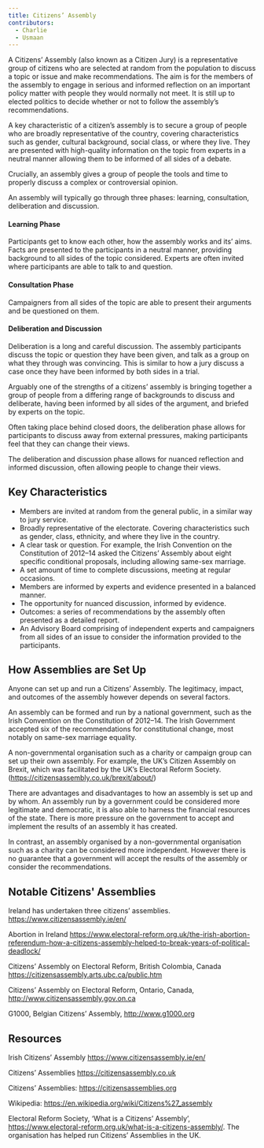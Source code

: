 ```yaml
---
title: Citizens’ Assembly
contributors:
  - Charlie
  - Usmaan
---
```


A Citizens’ Assembly (also known as a Citizen Jury) is a representative
group of citizens who are selected at random from the population to
discuss a topic or issue and make recommendations. The aim is for the
members of the assembly to engage in serious and informed reflection on
an important policy matter with people they would normally not meet. It
is still up to elected politics to decide whether or not to follow the
assembly’s recommendations.

A key characteristic of a citizen’s assembly is to secure a group of
people who are broadly representative of the country, covering
characteristics such as gender, cultural background, social class, or
where they live. They are presented with high-quality information on the
topic from experts in a neutral manner allowing them to be informed of
all sides of a debate.

Crucially, an assembly gives a group of people the tools and time to
properly discuss a complex or controversial opinion.

An assembly will typically go through three phases: learning,
consultation, deliberation and discussion.

#### Learning Phase

Participants get to know each other, how the assembly works and its’
aims. Facts are presented to the participants in a neutral manner,
providing background to all sides of the topic considered. Experts are
often invited where participants are able to talk to and question.

#### Consultation Phase

Campaigners from all sides of the topic are able to present their
arguments and be questioned on them.

#### Deliberation and Discussion

Deliberation is a long and careful discussion. The assembly participants
discuss the topic or question they have been given, and talk as a group
on what they through was convincing. This is similar to how a jury
discuss a case once they have been informed by both sides in a trial.

Arguably one of the strengths of a citizens’ assembly is bringing
together a group of people from a differing range of backgrounds to
discuss and deliberate, having been informed by all sides of the
argument, and briefed by experts on the topic.

Often taking place behind closed doors, the deliberation phase allows
for participants to discuss away from external pressures, making
participants feel that they can change their views.

The deliberation and discussion phase allows for nuanced reflection and
informed discussion, often allowing people to change their views.

## Key Characteristics

- Members are invited at random from the general public, in a similar
  way to jury service.
- Broadly representative of the electorate. Covering characteristics
  such as gender, class, ethnicity, and where they live in the country.
- A clear task or question. For example, the Irish Convention on the
  Constitution of 2012–14 asked the Citizens’ Assembly about eight
  specific conditional proposals, including allowing same-sex marriage.
- A set amount of time to complete discussions, meeting at regular
  occasions.
- Members are informed by experts and evidence presented in a balanced
  manner.
- The opportunity for nuanced discussion, informed by evidence.
- Outcomes: a series of recommendations by the assembly often presented
  as a detailed report.
- An Advisory Board comprising of independent experts and campaigners
  from all sides of an issue to consider the information provided to the
  participants.

## How Assemblies are Set Up

Anyone can set up and run a Citizens’ Assembly. The legitimacy, impact,
and outcomes of the assembly however depends on several factors.

An assembly can be formed and run by a national government, such as the
Irish Convention on the Constitution of 2012–14. The Irish Government
accepted six of the recommendations for constitutional change, most
notably on same-sex marriage equality.

A non-governmental organisation such as a charity or campaign group can
set up their own assembly. For example, the UK’s Citizen Assembly on
Brexit, which was facilitated by the UK’s Electoral Reform Society.
(https://citizensassembly.co.uk/brexit/about/)

There are advantages and disadvantages to how an assembly is set up and
by whom. An assembly run by a government could be considered more
legitimate and democratic, it is also able to harness the financial
resources of the state. There is more pressure on the government to
accept and implement the results of an assembly it has created.

In contrast, an assembly organised by a non-governmental organisation
such as a charity can be considered more independent. However there is
no guarantee that a government will accept the results of the assembly
or consider the recommendations.

## Notable Citizens' Assemblies

Ireland has undertaken three citizens’ assemblies.
<https://www.citizensassembly.ie/en/>

Abortion in Ireland
<https://www.electoral-reform.org.uk/the-irish-abortion-referendum-how-a-citizens-assembly-helped-to-break-years-of-political-deadlock/>

Citizens’ Assembly on Electoral Reform, British Colombia, Canada
<https://citizensassembly.arts.ubc.ca/public.htm>

Citizens’ Assembly on Electoral Reform, Ontario, Canada,
<http://www.citizensassembly.gov.on.ca>

G1000, Belgian Citizens’ Assembly, <http://www.g1000.org>

## Resources

Irish Citizens’ Assembly <https://www.citizensassembly.ie/en/>

Citizens’ Assemblies <https://citizensassembly.co.uk>

Citizens’ Assemblies: <https://citizensassemblies.org>

Wikipedia: <https://en.wikipedia.org/wiki/Citizens%27_assembly>

Electoral Reform Society, ‘What is a Citizens’ Assembly’,
<https://www.electoral-reform.org.uk/what-is-a-citizens-assembly/>. The
organisation has helped run Citizens’ Assemblies in the UK.
